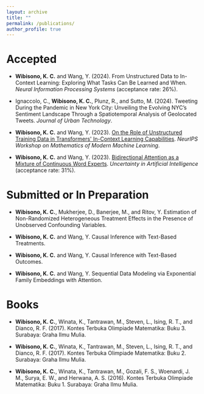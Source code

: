 ```yaml
---
layout: archive
title: ""
permalink: /publications/
author_profile: true
---
```


Accepted
======
* **Wibisono, K. C.** and Wang, Y. (2024). From Unstructured Data to In-Context Learning: Exploring What Tasks Can Be Learned and When. _Neural Information Processing Systems_ (acceptance rate: 26%).

* Ignaccolo, C., **Wibisono, K. C.**, Plunz, R., and Sutto, M. (2024). Tweeting During the Pandemic in New York City: Unveiling the Evolving NYC’s Sentiment Landscape Through a Spatiotemporal Analysis of Geolocated Tweets. _Journal of Urban Technology_.

* **Wibisono, K. C.** and Wang, Y. (2023). [On the Role of Unstructured Training Data in Transformers' In-Context Learning Capabilities](http://k-wib.github.io/files/icl_paper.pdf). _NeurIPS Workshop on Mathematics of Modern Machine Learning_.

* **Wibisono, K. C.** and Wang, Y. (2023). [Bidirectional Attention as a Mixture of Continuous Word Experts](http://k-wib.github.io/files/attn_paper.pdf). _Uncertainty in Artificial Intelligence_ (acceptance rate: 31%).

Submitted or In Preparation
======
* **Wibisono, K. C.**, Mukherjee, D., Banerjee, M., and Ritov, Y. Estimation of Non-Randomized Heterogeneous Treatment Effects in the Presence of Unobserved Confounding Variables.

* **Wibisono, K. C.** and Wang, Y. Causal Inference with Text-Based Treatments.

* **Wibisono, K. C.** and Wang, Y. Causal Inference with Text-Based Outcomes.

* **Wibisono, K. C.** and Wang, Y. Sequential Data Modeling via Exponential Family Embeddings with Attention.

Books
=====
* **Wibisono, K. C.**, Winata, K., Tantrawan, M., Steven, L., Ising, R. T., and Dianco, R. F. (2017). Kontes Terbuka Olimpiade Matematika: Buku 3. Surabaya: Graha Ilmu Mulia.

* **Wibisono, K. C.**, Winata, K., Tantrawan, M., Steven, L., Ising, R. T., and Dianco, R. F. (2017). Kontes Terbuka Olimpiade Matematika: Buku 2. Surabaya: Graha Ilmu Mulia.

* **Wibisono, K. C.**, Winata, K., Tantrawan, M., Gozali, F. S., Woenardi, J. M., Surya, E. W., and Herwana, A. S. (2016). Kontes Terbuka Olimpiade Matematika: Buku 1. Surabaya: Graha Ilmu Mulia.
